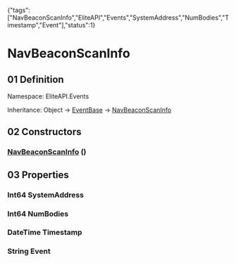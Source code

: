 {"tags":["NavBeaconScanInfo","EliteAPI","Events","SystemAddress","NumBodies","Timestamp","Event"],"status":1}

# NavBeaconScanInfo

## 01 Definition

Namespace: <span class='code'>EliteAPI.Events</span>

Inheritance: <span class='code'>Object</span> → <span class='code'>[EventBase](../../EliteAPI/Events/EventBase.html)</span> → <span class='code'>[NavBeaconScanInfo](../../EliteAPI/Events/NavBeaconScanInfo.html)</span>

## 02 Constructors

### <span class='code'>[NavBeaconScanInfo](../../EliteAPI/Events/NavBeaconScanInfo.html)</span> ()

## 03 Properties

### <span class='code'>Int64</span> SystemAddress

### <span class='code'>Int64</span> NumBodies

### <span class='code'>DateTime</span> Timestamp

### <span class='code'>String</span> Event

